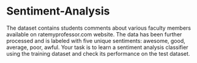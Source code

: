 # Sentiment-Analysis
The dataset contains students comments about various faculty members available on ratemyprofessor.com website. The data has been further processed and is labeled with five unique sentiments: awesome, good, average, poor, awful.  Your task is to learn a sentiment analysis classifier using the training dataset and check its performance on the test dataset.
